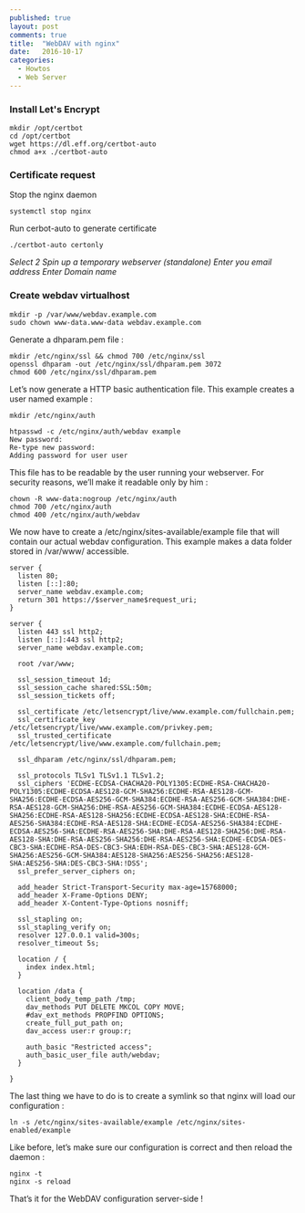 ```yaml
---
published: true
layout: post
comments: true
title:  "WebDAV with nginx"
date:   2016-10-17
categories:
  - Howtos
  - Web Server
---
```


### Install Let's Encrypt

    mkdir /opt/certbot
    cd /opt/certbot
    wget https://dl.eff.org/certbot-auto
    chmod a+x ./certbot-auto

### Certificate request

Stop the nginx daemon

    systemctl stop nginx

Run cerbot-auto to generate certificate

    ./certbot-auto certonly

_Select 2 Spin up a temporary webserver (standalone)
Enter you email address
Enter Domain name_

### Create webdav virtualhost

    mkdir -p /var/www/webdav.example.com
    sudo chown www-data.www-data webdav.example.com

Generate a dhparam.pem file :

    mkdir /etc/nginx/ssl && chmod 700 /etc/nginx/ssl
    openssl dhparam -out /etc/nginx/ssl/dhparam.pem 3072
    chmod 600 /etc/nginx/ssl/dhparam.pem

Let’s now generate a HTTP basic authentication file. This example creates a user named example :

    mkdir /etc/nginx/auth

    htpasswd -c /etc/nginx/auth/webdav example
    New password: 
    Re-type new password: 
    Adding password for user user

This file has to be readable by the user running your webserver. For security reasons, we’ll make it readable only by him :

    chown -R www-data:nogroup /etc/nginx/auth
    chmod 700 /etc/nginx/auth
    chmod 400 /etc/nginx/auth/webdav

We now have to create a /etc/nginx/sites-available/example file that will contain our actual webdav configuration. This example makes a data folder stored in /var/www/ accessible.

```nginx
server {
  listen 80;
  listen [::]:80;
  server_name webdav.example.com;
  return 301 https://$server_name$request_uri;
}

server {
  listen 443 ssl http2;
  listen [::]:443 ssl http2;
  server_name webdav.example.com;

  root /var/www;

  ssl_session_timeout 1d;
  ssl_session_cache shared:SSL:50m;
  ssl_session_tickets off;

  ssl_certificate /etc/letsencrypt/live/www.example.com/fullchain.pem;
  ssl_certificate_key /etc/letsencrypt/live/www.example.com/privkey.pem;
  ssl_trusted_certificate /etc/letsencrypt/live/www.example.com/fullchain.pem;

  ssl_dhparam /etc/nginx/ssl/dhparam.pem;

  ssl_protocols TLSv1 TLSv1.1 TLSv1.2;
  ssl_ciphers 'ECDHE-ECDSA-CHACHA20-POLY1305:ECDHE-RSA-CHACHA20-POLY1305:ECDHE-ECDSA-AES128-GCM-SHA256:ECDHE-RSA-AES128-GCM-SHA256:ECDHE-ECDSA-AES256-GCM-SHA384:ECDHE-RSA-AES256-GCM-SHA384:DHE-RSA-AES128-GCM-SHA256:DHE-RSA-AES256-GCM-SHA384:ECDHE-ECDSA-AES128-SHA256:ECDHE-RSA-AES128-SHA256:ECDHE-ECDSA-AES128-SHA:ECDHE-RSA-AES256-SHA384:ECDHE-RSA-AES128-SHA:ECDHE-ECDSA-AES256-SHA384:ECDHE-ECDSA-AES256-SHA:ECDHE-RSA-AES256-SHA:DHE-RSA-AES128-SHA256:DHE-RSA-AES128-SHA:DHE-RSA-AES256-SHA256:DHE-RSA-AES256-SHA:ECDHE-ECDSA-DES-CBC3-SHA:ECDHE-RSA-DES-CBC3-SHA:EDH-RSA-DES-CBC3-SHA:AES128-GCM-SHA256:AES256-GCM-SHA384:AES128-SHA256:AES256-SHA256:AES128-SHA:AES256-SHA:DES-CBC3-SHA:!DSS';
  ssl_prefer_server_ciphers on;

  add_header Strict-Transport-Security max-age=15768000;
  add_header X-Frame-Options DENY;
  add_header X-Content-Type-Options nosniff;

  ssl_stapling on;
  ssl_stapling_verify on;
  resolver 127.0.0.1 valid=300s;
  resolver_timeout 5s;

  location / {
    index index.html;
  }

  location /data {
    client_body_temp_path /tmp;
    dav_methods PUT DELETE MKCOL COPY MOVE;
    #dav_ext_methods PROPFIND OPTIONS;
    create_full_put_path on;
    dav_access user:r group:r;

    auth_basic "Restricted access";
    auth_basic_user_file auth/webdav;
  }

}
```

The last thing we have to do is to create a symlink so that nginx will load our configuration :

    ln -s /etc/nginx/sites-available/example /etc/nginx/sites-enabled/example

Like before, let’s make sure our configuration is correct and then reload the daemon :

    nginx -t
    nginx -s reload

That’s it for the WebDAV configuration server-side !

